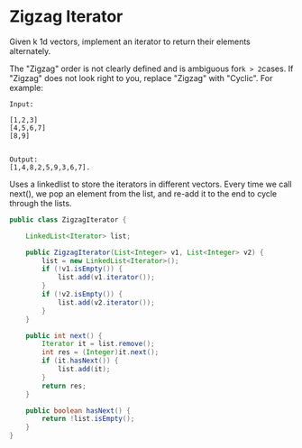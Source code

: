 # Zigzag Iterator

Given k 1d vectors, implement an iterator to return their elements alternately.

The "Zigzag" order is not clearly defined and is ambiguous for`k > 2`cases. If "Zigzag" does not look right to you, replace "Zigzag" with "Cyclic". For example:

```
Input:

[1,2,3]
[4,5,6,7]
[8,9]


Output: 
[1,4,8,2,5,9,3,6,7].
```

Uses a linkedlist to store the iterators in different vectors. Every time we call next(), we pop an element from the list, and re-add it to the end to cycle through the lists.

```java
public class ZigzagIterator {

    LinkedList<Iterator> list;

    public ZigzagIterator(List<Integer> v1, List<Integer> v2) {
        list = new LinkedList<Iterator>();
        if (!v1.isEmpty()) {
            list.add(v1.iterator());
        }
        if (!v2.isEmpty()) {
            list.add(v2.iterator());
        }
    }

    public int next() {
        Iterator it = list.remove();
        int res = (Integer)it.next();
        if (it.hasNext()) {
            list.add(it);
        }
        return res;
    }

    public boolean hasNext() {
        return !list.isEmpty();
    }
}
```
